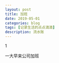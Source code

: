 ```yaml
---
layout: post
title: 加班
date: 2019-05-01
categories: blog
tags: [记录生活的点点滴滴]
description: 流水账
---
```


1 

一大早来公司加班














